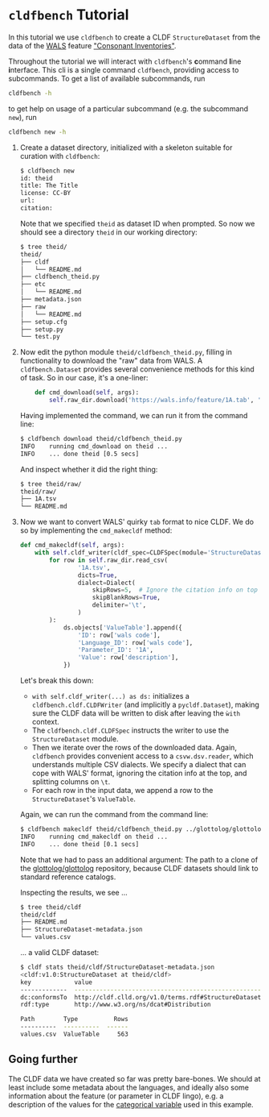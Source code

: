 # `cldfbench` Tutorial

In this tutorial we use `cldfbench` to create a CLDF `StructureDataset` from
the data of the [WALS](https://wals.info) feature ["Consonant Inventories"](https://wals.info/feature/1A).

Throughout the tutorial we will interact with `cldfbench`'s **c**ommand **l**ine **i**nterface.
This cli is a single command `cldfbench`, providing access to subcommands. To get a list of available
subcommands, run
```bash
cldfbench -h
```
to get help on usage of a particular subcommand (e.g. the subcommand `new`), run
```bash
cldfbench new -h
```

1. Create a dataset directory, initialized with a skeleton suitable for 
   curation with `cldfbench`:

   ```bash
   $ cldfbench new
   id: theid
   title: The Title 
   license: CC-BY
   url: 
   citation: 
   ```
   Note that we specified `theid` as dataset ID when prompted. So now we should see
   a directory `theid` in our working directory:

   ```bash
   $ tree theid/
   theid/
   ├── cldf
   │   └── README.md
   ├── cldfbench_theid.py
   ├── etc
   │   └── README.md
   ├── metadata.json
   ├── raw
   │   └── README.md
   ├── setup.cfg
   ├── setup.py
   └── test.py
   ```

2. Now edit the python module `theid/cldfbench_theid.py`, filling in functionality
   to download the "raw" data from WALS. A `cldfbench.Dataset` provides several
   convenience methods for this kind of task. So in our case, it's a one-liner:
   ```python
       def cmd_download(self, args):
           self.raw_dir.download('https://wals.info/feature/1A.tab', '1A.tsv')
   ```
   Having implemented the command, we can run it from the command line:
   ```bash
   $ cldfbench download theid/cldfbench_theid.py 
   INFO    running cmd_download on theid ...
   INFO    ... done theid [0.5 secs]
   ```
   And inspect whether it did the right thing:
   ```bash
   $ tree theid/raw/
   theid/raw/
   ├── 1A.tsv
   └── README.md
   ```

3. Now we want to convert WALS' quirky `tab` format to nice CLDF. We do so by
   implementing the `cmd_makecldf` method:
   ```python
   def cmd_makecldf(self, args):
       with self.cldf_writer(cldf_spec=CLDFSpec(module='StructureDataset')) as ds:
           for row in self.raw_dir.read_csv(
                   '1A.tsv',
                   dicts=True, 
                   dialect=Dialect(
                       skipRows=5,  # Ignore the citation info on top
                       skipBlankRows=True,
                       delimiter='\t',
                   )
           ):
               ds.objects['ValueTable'].append({
                   'ID': row['wals code'],
                   'Language_ID': row['wals code'],
                   'Parameter_ID': '1A',
                   'Value': row['description'],
               })
   ```
   Let's break this down:
   - `with self.cldf_writer(...) as ds:` initializes a `cldfbench.cldf.CLDFWriter`
     (and implicitly a `pycldf.Dataset`), making sure the CLDF data will be written
     to disk after leaving the `ẁith` context.
   - The `cldfbench.cldf.CLDFSpec` instructs the writer to use the `StructureDataset` module.
   - Then we iterate over the rows of the downloaded data. Again, `cldfbench`
     provides convenient access to a `csvw.dsv.reader`, which understands multiple
     CSV dialects. We specify a dialect that can cope with WALS' format, ignoring
     the citation info at the top, and splitting columns on `\t`.
   - For each row in the input data, we append a row to the `StructureDataset`'s
     `ValueTable`.

   Again, we can run the command from the command line:
   ```bash
   $ cldfbench makecldf theid/cldfbench_theid.py ../glottolog/glottolog
   INFO    running cmd_makecldf on theid ...
   INFO    ... done theid [0.1 secs]
   ```
   Note that we had to pass an additional argument: The path to a clone of the
   [glottolog/glottolog](https://github.com/glottolog/glottolog) repository,
   because CLDF datasets should link to standard reference catalogs.

   Inspecting the results, we see ...
   ```bash
   $ tree theid/cldf
   theid/cldf
   ├── README.md
   ├── StructureDataset-metadata.json
   └── values.csv
   ```
   ... a valid CLDF dataset:
   ```bash
   $ cldf stats theid/cldf/StructureDataset-metadata.json 
   <cldf:v1.0:StructureDataset at theid/cldf>
   key            value
   -------------  ----------------------------------------------------
   dc:conformsTo  http://cldf.clld.org/v1.0/terms.rdf#StructureDataset
   rdf:type       http://www.w3.org/ns/dcat#Distribution

   Path        Type          Rows
   ----------  ----------  ------
   values.csv  ValueTable     563
   ```


## Going further

The CLDF data we have created so far was pretty bare-bones. We should at least include
some metadata about the languages, and ideally also some information about the feature
(or parameter in CLDF lingo), e.g. a description of the values for the
[categorical variable](https://en.wikipedia.org/wiki/Categorical_variable) used in this
example.
